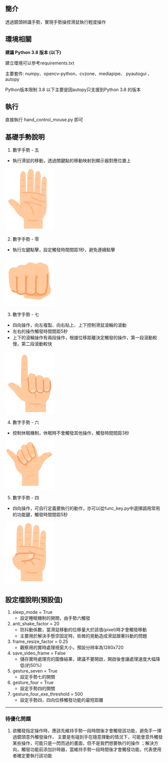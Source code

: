 ## 簡介

透過鏡頭辨識手勢，實現手勢操控滑鼠執行輕度操作

## 環境相關

**建議 Python 3.8 版本 (以下)**

建立環境可以參考requirements.txt

主要套件: numpy、opencv-python、cvzone、mediapipe、
pyautogui 、autopy

Python版本限制 3.8 以下主要是因autopy只支援到Python 3.8 的版本


## 執行

直接執行 hand_control_mouse.py 即可

## 基礎手勢說明
1. 數字手勢 - 五
- 執行滑鼠的移動，透過關鍵點的移動映射到顯示器對應位置上
<div><img width="156" height="200"  src=pyinstaller_spec/body_hand_tenohira_five.png></div>

2. 數字手勢 - 零
- 執行左鍵點擊，設定觸發時間間距1秒，避免連續點擊
<div><img width="156" height="156"  src=pyinstaller_spec/body_hand_tenohira_zero.png></div>

3. 數字手勢 - 七
- 四向操作，向左複製、向右貼上、上下控制滑鼠滾輪的滾動
- 左右的操作觸發時間間距5秒
- 上下的滾輪操作有兩段操作，根據位移距離決定觸發的操作，第一段滾動較慢，第二段滾動較快
<div><img width="156" height="200"  src=pyinstaller_spec/body_hand_tenohira_seven.png></div>

4. 數字手勢 - 六
- 控制休眠機制，休眠時不會觸發其他操作，觸發時間間距3秒
<div><img width="156" height="156"  src=pyinstaller_spec/body_hand_tenohira_six.png></div>

5. 數字手勢 - 四
- 四向操作，可自行定義要執行的動作，亦可以從func_key.py中選擇調用常用的功能鍵，觸發時間間距5秒
<div><img width="156" height="200"  src=pyinstaller_spec/body_hand_tenohira_four.png></div>


## 設定檔說明(預設值)
1. sleep_mode = True
   - 設定睡眠機制的開關，由手勢六觸發
2. anti_shake_factor = 20
   - 防抖動係數，當滑鼠移動的位移量大於該值(pixel)時才會觸發移動
   - 主要用於解決手懸空固定時，些微的晃動造成滑鼠跟著抖動的問題
3. frame_resize_factor = 0.25
   - 觀察用的實時處理視窗大小，預設分辨率為1280x720
4. save_video_frame = False
   - 儲存實時處理完的圖像結果，建議不要開啟，開啟後會讓處理速度大幅降低(約50%)
5. gesture_seven = True
   - 設定手勢七的開關
6. gesture_four = True
   - 設定手勢四的開關
7. gesture_four_exe_threshold = 500
   - 設定手勢四，四向位移觸發功能的最短距離

---
### 待優化問題
1. 欲觸發指定操作時，應該先維持手勢一段時間後才會觸發該功能，避免手一揮過鏡頭意外觸發操作，
主要是有碰到手在隨意揮動的情況下，可能會意外觸發某些操作，可能只是一閃而過的畫面，但不是我們想要執行的操作
；解決方向，觸發功能前添加計時器，當維持手勢一段時間後才會觸發功能，代表使用者確定要執行該功能
